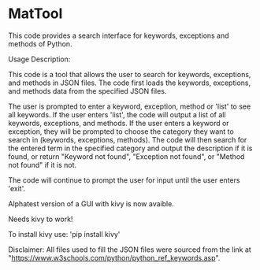 # MatTool
This code provides a search interface for keywords, exceptions and methods of Python.


Usage Description:

This code is a tool that allows the user to search for keywords, exceptions, and methods in JSON files. The code first loads the keywords, exceptions, and methods data from the specified JSON files.

The user is prompted to enter a keyword, exception, method or 'list' to see all keywords. If the user enters 'list', the code will output a list of all keywords, exceptions, and methods. If the user enters a keyword or exception, they will be prompted to choose the category they want to search in (keywords, exceptions, methods). The code will then search for the entered term in the specified category and output the description if it is found, or return "Keyword not found", "Exception not found", or "Method not found" if it is not.

The code will continue to prompt the user for input until the user enters 'exit'.

Alphatest version of a GUI with kivy is now avaible.

Needs kivy to work!

To install kivy use:
'pip install kivy'



Disclaimer:
All files used to fill the JSON files were sourced from the link at "https://www.w3schools.com/python/python_ref_keywords.asp".
